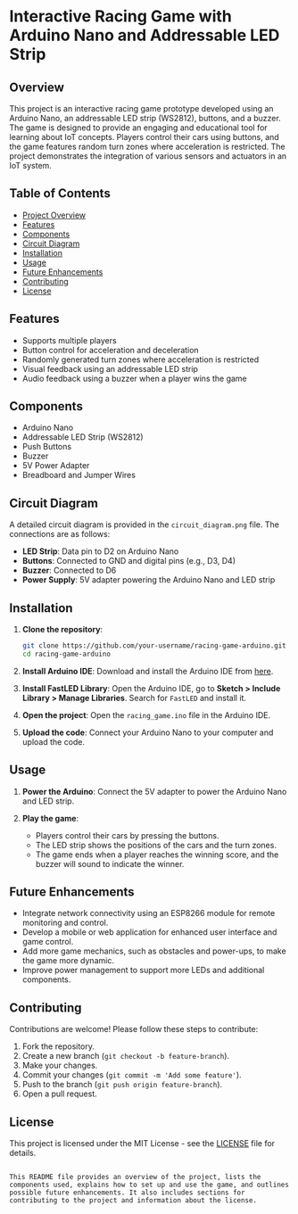 # Interactive Racing Game with Arduino Nano and Addressable LED Strip

## Overview

This project is an interactive racing game prototype developed using an Arduino Nano, an addressable LED strip (WS2812), buttons, and a buzzer. The game is designed to provide an engaging and educational tool for learning about IoT concepts. Players control their cars using buttons, and the game features random turn zones where acceleration is restricted. The project demonstrates the integration of various sensors and actuators in an IoT system.

## Table of Contents

- [Project Overview](#overview)
- [Features](#features)
- [Components](#components)
- [Circuit Diagram](#circuit-diagram)
- [Installation](#installation)
- [Usage](#usage)
- [Future Enhancements](#future-enhancements)
- [Contributing](#contributing)
- [License](#license)

## Features

- Supports multiple players
- Button control for acceleration and deceleration
- Randomly generated turn zones where acceleration is restricted
- Visual feedback using an addressable LED strip
- Audio feedback using a buzzer when a player wins the game

## Components

- Arduino Nano
- Addressable LED Strip (WS2812)
- Push Buttons
- Buzzer
- 5V Power Adapter
- Breadboard and Jumper Wires

## Circuit Diagram

A detailed circuit diagram is provided in the `circuit_diagram.png` file. The connections are as follows:

- **LED Strip**: Data pin to D2 on Arduino Nano
- **Buttons**: Connected to GND and digital pins (e.g., D3, D4)
- **Buzzer**: Connected to D6
- **Power Supply**: 5V adapter powering the Arduino Nano and LED strip

## Installation

1. **Clone the repository**:

   ```bash
   git clone https://github.com/your-username/racing-game-arduino.git
   cd racing-game-arduino
   ```

2. **Install Arduino IDE**:
   Download and install the Arduino IDE from [here](https://www.arduino.cc/en/software).

3. **Install FastLED Library**:
   Open the Arduino IDE, go to **Sketch > Include Library > Manage Libraries**. Search for `FastLED` and install it.

4. **Open the project**:
   Open the `racing_game.ino` file in the Arduino IDE.

5. **Upload the code**:
   Connect your Arduino Nano to your computer and upload the code.

## Usage

1. **Power the Arduino**:
   Connect the 5V adapter to power the Arduino Nano and LED strip.

2. **Play the game**:
   - Players control their cars by pressing the buttons.
   - The LED strip shows the positions of the cars and the turn zones.
   - The game ends when a player reaches the winning score, and the buzzer will sound to indicate the winner.

## Future Enhancements

- Integrate network connectivity using an ESP8266 module for remote monitoring and control.
- Develop a mobile or web application for enhanced user interface and game control.
- Add more game mechanics, such as obstacles and power-ups, to make the game more dynamic.
- Improve power management to support more LEDs and additional components.

## Contributing

Contributions are welcome! Please follow these steps to contribute:

1. Fork the repository.
2. Create a new branch (`git checkout -b feature-branch`).
3. Make your changes.
4. Commit your changes (`git commit -m 'Add some feature'`).
5. Push to the branch (`git push origin feature-branch`).
6. Open a pull request.

## License

This project is licensed under the MIT License - see the [LICENSE](LICENSE) file for details.

```

This README file provides an overview of the project, lists the components used, explains how to set up and use the game, and outlines possible future enhancements. It also includes sections for contributing to the project and information about the license.
```
